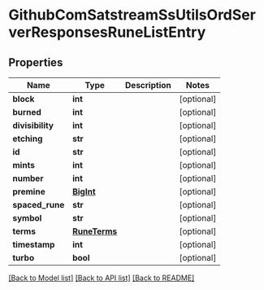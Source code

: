 # GithubComSatstreamSsUtilsOrdServerResponsesRuneListEntry

## Properties
Name | Type | Description | Notes
------------ | ------------- | ------------- | -------------
**block** | **int** |  | [optional] 
**burned** | **int** |  | [optional] 
**divisibility** | **int** |  | [optional] 
**etching** | **str** |  | [optional] 
**id** | **str** |  | [optional] 
**mints** | **int** |  | [optional] 
**number** | **int** |  | [optional] 
**premine** | [**BigInt**](BigInt.md) |  | [optional] 
**spaced_rune** | **str** |  | [optional] 
**symbol** | **str** |  | [optional] 
**terms** | [**RuneTerms**](RuneTerms.md) |  | [optional] 
**timestamp** | **int** |  | [optional] 
**turbo** | **bool** |  | [optional] 

[[Back to Model list]](../README.md#documentation-for-models) [[Back to API list]](../README.md#documentation-for-api-endpoints) [[Back to README]](../README.md)

